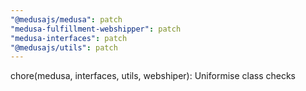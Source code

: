 ```yaml
---
"@medusajs/medusa": patch
"medusa-fulfillment-webshipper": patch
"medusa-interfaces": patch
"@medusajs/utils": patch
---
```


chore(medusa, interfaces, utils, webshiper): Uniformise class checks
